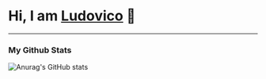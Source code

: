 # Hi, I am [Ludovico](https://vicosforza.me/) 👋
---------------------------------------------------------------------------------------------------------------------------------------------------------------------------------
<h3>My Github Stats</h3>

![Anurag's GitHub stats](https://github-readme-stats.vercel.app/api?username=ludovicosforza&?count_private=true&show_icons=true&theme=dracula)

<!-- **LudovicoSforza/LudovicoSforza** is a ✨ _special_ ✨ repository because its `README.md` (this file) appears on your GitHub profile.

Here are some ideas to get you started:

- 🔭 I’m currently working on ...
- 🌱 I’m currently learning ...
- 👯 I’m looking to collaborate on ...
- 🤔 I’m looking for help with ...
- 💬 Ask me about ...
- 📫 How to reach me: ...
- 😄 Pronouns: ...
- ⚡ Fun fact: ...

 -->
